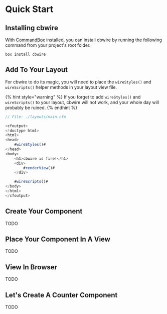 # Quick Start

## Installing cbwire

With [CommandBox](https://commandbox.ortusbooks.com/) installed, you can install cbwire by running the following command from your project's root folder.

`box install cbwire`

## Add To Your Layout

For cbwire to do its magic, you will need to place the `wireStyles()`  and `wireScripts()` helper methods in your layout view file. 

{% hint style="warning" %}
If you forget to add `wireStyles()` and `wireScripts()` to your layout, cbwire will not work, and your whole day will probably be ruined.
{% endhint %}

```javascript
// File: ./layouts/main.cfm

<cfoutput>
<!doctype html>
<html>
<head>
    #wireStyles()#
</head>
<body>
    <h1>cbwire is fire!</h1>
    <div>
        #renderView()#
    </div>

    #wireScripts()#
</body>
</html>
</cfoutput>
```

## Create Your Component

TODO

## Place Your Component In A View

TODO

## View In Browser

TODO

## Let's Create A Counter Component

TODO

##  




